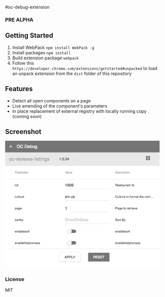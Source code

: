 #oc-debug-extension

### PRE ALPHA

## Getting Started

1. Install WebPack `npm install WebPack -g`
2. Install packages `npm install`
3. Build extension package `webpack`
4. Follow this `https://developer.chrome.com/extensions/getstarted#unpacked` to load an unpack extension from the `dist` folder of this repository

## Features
* Detect all open components on a page
* Live amending of the component's parameters 
* In place replacement of external registry with locally running copy (coming soon)

## Screenshot
![oc-debug](images/oc-debug.png)

### License

MIT
